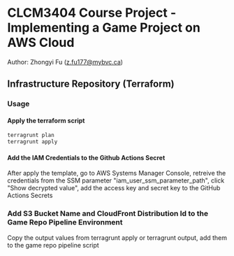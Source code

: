 # CLCM3404 Course Project - Implementing a Game Project on AWS Cloud
Author: Zhongyi Fu  (z.fu177@mybvc.ca)

## Infrastructure Repository (Terraform)

### Usage

#### Apply the terraform script
```bash
terragrunt plan
terragrunt apply
```

#### Add the IAM Credentials to the Github Actions Secret
After apply the template, go to AWS Systems Manager Console, retreive the credentials from the SSM parameter "iam_user_ssm_parameter_path", click "Show decrypted value", add the access key and secret key to the GitHub Actions Secrets

### Add S3 Bucket Name and CloudFront Distribution Id to the Game Repo Pipeline Environment
Copy the output values from terragrunt apply or terragrunt output, add them to the game repo pipeline script
